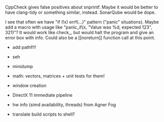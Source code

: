 CppCheck gives false positives about snprintf. Maybe it would be better to have
clang-tidy or something similar, instead. SonarQube would be dope.

I see that often we have "if (!x) errf(...)" pattern ("panic" situations).
Maybe add a macro with usage like "panic_if(x, "Value was %d, expected 123", 321)"?
It would work like check_, but would halt the program and give an error box with info.
Could also be a [[noreturn]] function call at this point.

- add pathf!!!

- seh
- minidump

- math: vectors, matrices + unit tests for them!

- window creation
- DirectX 11 immediate pipeline

- hw info (simd availability, threads) from Agner Fog



- translate build scripts to shell?

